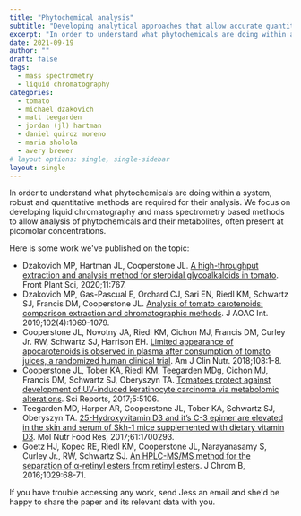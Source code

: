 ```yaml
---
title: "Phytochemical analysis"
subtitle: "Developing analytical approaches that allow accurate quantitative analysis of phytochemicals"
excerpt: "In order to understand what phytochemicals are doing within a system, robust and quantitative methods are required for their analysis.  We focus on developing liquid chromatography and mass spectrometry based methods to allow analysis of phytochemicals and their metabolites, often present at picomolar concentrations."
date: 2021-09-19
author: ""
draft: false
tags:
  - mass spectrometry
  - liquid chromatography
categories:
  - tomato
  - michael dzakovich
  - matt teegarden
  - jordan (jl) hartman
  - daniel quiroz moreno
  - maria sholola
  - avery brewer
# layout options: single, single-sidebar
layout: single
---
```

In order to understand what phytochemicals are doing within a system, robust and quantitative methods are required for their analysis.  We focus on developing liquid chromatography and mass spectrometry based methods to allow analysis of phytochemicals and their metabolites, often present at picomolar concentrations.

Here is some work we've published on the topic:

- Dzakovich MP, Hartman JL, Cooperstone JL. [A high-throughput extraction and analysis method for steroidal glycoalkaloids in tomato](https://doi.org/10.3389/fpls.2020.00767).  Front Plant Sci, 2020;11:767.  
- Dzakovich MP, Gas-Pascual E, Orchard CJ, Sari EN, Riedl KM, Schwartz SJ, Francis DM, Cooperstone JL.  [Analysis of tomato carotenoids: comparison extraction and chromatographic methods](https://doi.org/10.5740/jaoacint.19-0017).  J AOAC Int. 2019;102(4):1069-1079.
- Cooperstone JL, Novotny JA, Riedl KM, Cichon MJ, Francis DM, Curley Jr. RW, Schwartz SJ, Harrison EH. [Limited appearance of apocarotenoids is observed in plasma after consumption of tomato juices, a randomized human clinical trial](https://doi.org/10.1093/ajcn/nqy177).  Am J Clin Nutr. 2018;108:1-8.  
- Cooperstone JL, Tober KA, Riedl KM, Teegarden MDg, Cichon MJ, Francis DM, Schwartz SJ, Oberyszyn TA. [Tomatoes protect against development of UV-induced keratinocyte carcinoma via metabolomic alterations](https://doi.org/10.1038/s41598-017-05568-7).  Sci Reports, 2017;5:5106.  
- Teegarden MD, Harper AR, Cooperstone JL, Tober KA, Schwartz SJ, Oberyszyn TA. [25-Hydroxyvitamin D3 and it’s C-3 epimer are elevated in the skin and serum of Skh-1 mice supplemented with dietary vitamin D3](https://doi.org/10.1002/mnfr.201700293). Mol Nutr Food Res, 2017;61:1700293.  
- Goetz HJ, Kopec RE, Riedl KM, Cooperstone JL, Narayanasamy S, Curley Jr., RW, Schwartz SJ.  [An HPLC-MS/MS method for the separation of α-retinyl esters from retinyl esters](https://doi.org/10.1016/j.jchromb.2016.06.043).  J Chrom B, 2016;1029:68-71.  

If you have trouble accessing any work, send Jess an email and she'd be happy to share the paper and its relevant data with you.



